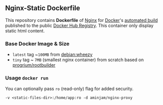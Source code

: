 ## Nginx-Static Dockerfile


This repository contains **Dockerfile** of [Nginx](http://nginx.org/) for [Docker](https://www.docker.com/)'s [automated build](https://github.com/aminjam/docker-containers/tree/nginx-static) published to the public [Docker Hub Registry](https://registry.hub.docker.com/u/aminjam/nginx-static/).
This container only display static html content.

### Base Docker Image & Size
* `latest` tag ~`100MB` from [debian:wheezy](https://registry.hub.docker.com/_/debian/)
* `tiny` tag ~ `7MB` (smallest nginx container) from scratch based on [progrium/rootbuilder](https://registry.hub.docker.com/u/progrium/rootbuilder/)

### Usage `docker run`
You can optionally pass `ro` (read-only) flag for added security.

    -v <static-files-dir>:/home/app:ro -d aminjam/nginx-proxy
